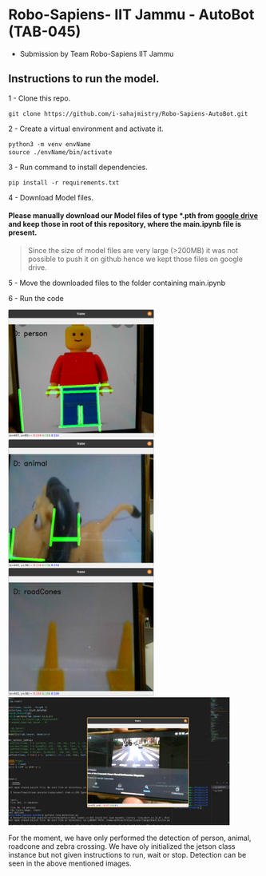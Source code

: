 # Robo-Sapiens- IIT Jammu - AutoBot  (TAB-045)

 - Submission by Team Robo-Sapiens IIT Jammu


## Instructions to run the model.


1 - Clone this repo.
```
git clone https://github.com/i-sahajmistry/Robo-Sapiens-AutoBot.git
```
2 - Create a virtual environment and activate it.
```
python3 -m venv envName
source ./envName/bin/activate
```
3 - Run command to install dependencies.
```
pip install -r requirements.txt
```
4 - Download Model files.
#### Please manually download our Model files of type *.pth from [google drive](https://drive.google.com/drive/folders/11R1dtkgiS13rvqz99jDr5cWBxbvjurrT?usp=sharing) and keep those in root of this repository, where the main.ipynb file is present.
> Since the size of model files are very large (>200MB) it was not possible to push it on github hence we kept those files on google drive.

5 - Move the downloaded files to the folder containing main.ipynb

6 - Run the code

<img src="./images/person.png" height="256">
<img src="./images/animal.png" height="256">
<img src="./images/roadcone.png" height="256">
<img src="./images/zebra.png" height="256">

For the moment, we have only performed the detection of person, animal, roadcone and zebra crossing. We have oly initialized the jetson class instance but not given instructions to run, wait or stop. Detection can be seen in the above mentioned images.
